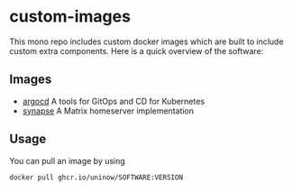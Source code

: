 # custom-images

This mono repo includes custom docker images which are built to include custom extra components. Here is a quick overview of the software:

## Images

- [argocd](argocd) A tools for GitOps and CD for Kubernetes
- [synapse](synapse) A Matrix homeserver implementation

## Usage

You can pull an image by using
```bash
docker pull ghcr.io/uninow/SOFTWARE:VERSION
```
